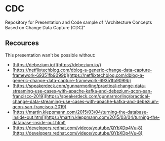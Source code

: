 # CDC

Repository for Presentation and Code sample of "Architecture Concepts Based on Change Data Capture (CDC)"

## Recources

This presentation wan't be possible without:

* [https://debezium.io/](https://debezium.io/)
* [https://netflixtechblog.com/dblog-a-generic-change-data-capture-framework-69351fb9099b](https://netflixtechblog.com/dblog-a-generic-change-data-capture-framework-69351fb9099b)
* [https://speakerdeck.com/gunnarmorling/practical-change-data-streaming-use-cases-with-apache-kafka-and-debezium-qcon-san-francisco-2019](https://speakerdeck.com/gunnarmorling/practical-change-data-streaming-use-cases-with-apache-kafka-and-debezium-qcon-san-francisco-2019)
* [https://martin.kleppmann.com/2015/03/04/turning-the-database-inside-out.html](https://martin.kleppmann.com/2015/03/04/turning-the-database-inside-out.html)
* [https://developers.redhat.com/videos/youtube/QYbXDp4Vu-8](https://developers.redhat.com/videos/youtube/QYbXDp4Vu-8)